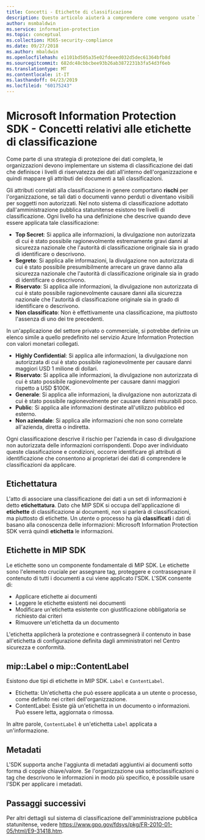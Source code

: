 ```yaml
---
title: Concetti - Etichette di classificazione
description: Questo articolo aiuterà a comprendere come vengono usate le etichette per la classificazione dei dati.
author: msmbaldwin
ms.service: information-protection
ms.topic: conceptual
ms.collection: M365-security-compliance
ms.date: 09/27/2018
ms.author: mbaldwin
ms.openlocfilehash: e1101bd505a35e02fdeeed032d5dec61364bfb8d
ms.sourcegitcommit: 682dc48cbbcbee93b26ab3872231b3fa54d3f6eb
ms.translationtype: MT
ms.contentlocale: it-IT
ms.lasthandoff: 04/23/2019
ms.locfileid: "60175243"
---
```

# <a name="microsoft-information-protection-sdk---classification-label-concepts"></a>Microsoft Information Protection SDK - Concetti relativi alle etichette di classificazione

Come parte di una strategia di protezione dei dati completa, le organizzazioni devono implementare un sistema di classificazione dei dati che definisce i livelli di riservatezza dei dati all'interno dell'organizzazione e quindi mappare gli attributi dei documenti a tali classificazioni.

Gli attributi correlati alla classificazione in genere comportano **rischi** per l'organizzazione, se tali dati o documenti vanno perduti o diventano visibili per soggetti non autorizzati. Nel noto sistema di classificazione adottato dall'amministrazione pubblica statunitense esistono tre livelli di classificazione. Ogni livello ha una definizione che descrive quando deve essere applicata tale classificazione:

* **Top Secret**: Si applica alle informazioni, la divulgazione non autorizzata di cui è stato possibile ragionevolmente estremamente gravi danni al sicurezza nazionale che l'autorità di classificazione originale sia in grado di identificare o descrivono.
* **Segreto**: Si applica alle informazioni, la divulgazione non autorizzata di cui è stato possibile presumibilmente arrecare un grave danno alla sicurezza nazionale che l'autorità di classificazione originale sia in grado di identificare o descrivono.
* **Riservato**: Si applica alle informazioni, la divulgazione non autorizzata di cui è stato possibile ragionevolmente causare danni alla sicurezza nazionale che l'autorità di classificazione originale sia in grado di identificare o descrivono.
* **Non classificato**: Non è effettivamente una classificazione, ma piuttosto l'assenza di uno dei tre precedenti.

In un'applicazione del settore privato o commerciale, si potrebbe definire un elenco simile a quello predefinito nel servizio Azure Information Protection con valori monetari collegati.

* **Highly Confidential**: Si applica alle informazioni, la divulgazione non autorizzata di cui è stato possibile ragionevolmente per causare danni maggiori USD 1 milione di dollari.
* **Riservato**: Si applica alle informazioni, la divulgazione non autorizzata di cui è stato possibile ragionevolmente per causare danni maggiori rispetto a USD $100K.
* **Generale**: Si applica alle informazioni, la divulgazione non autorizzata di cui è stato possibile ragionevolmente per causare danni misurabili poco.
* **Public**: Si applica alle informazioni destinate all'utilizzo pubblico ed esterno. 
* **Non aziendale**: Si applica alle informazioni che non sono correlate all'azienda, diretta o indiretta.

Ogni classificazione descrive il rischio per l'azienda in caso di divulgazione non autorizzata delle informazioni corrispondenti. Dopo aver individuato queste classificazione e condizioni, occorre identificare gli attributi di identificazione che consentono ai proprietari dei dati di comprendere le classificazioni da applicare.

## <a name="labeling"></a>Etichettatura

L'atto di associare una classificazione dei dati a un set di informazioni è detto **etichettatura**. Dato che MIP SDK si occupa dell'applicazione di **etichette** di classificazione ai documenti, non si parlerà di classificazioni, ma piuttosto di etichette. Un utente o processo ha già **classificati** i dati di basano alla conoscenza delle informazioni: Microsoft Information Protection SDK verrà quindi **etichetta** le informazioni.

## <a name="labels-in-the-mip-sdk"></a>Etichette in MIP SDK

Le etichette sono un componente fondamentale di MIP SDK. Le etichette sono l'elemento cruciale per assegnare tag, proteggere e contrassegnare il contenuto di tutti i documenti a cui viene applicato l'SDK. L'SDK consente di:

* Applicare etichette ai documenti
* Leggere le etichette esistenti nei documenti
* Modificare un'etichetta esistente con giustificazione obbligatoria se richiesto dai criteri
* Rimuovere un'etichetta da un documento

L'etichetta applicherà la protezione e contrassegnerà il contenuto in base all'etichetta di configurazione definita dagli amministratori nel Centro sicurezza e conformità. 

## <a name="miplabel-vs-mipcontentlabel"></a>mip::Label o mip::ContentLabel

Esistono due tipi di etichette in MIP SDK. `Label` e `ContentLabel`.

* Etichetta: Un'etichetta che può essere applicata a un utente o processo, come definito nei criteri dell'organizzazione.
* ContentLabel: Esiste già un'etichetta in un documento o informazioni. Può essere letta, aggiornata o rimossa. 

In altre parole, `ContentLabel` è un'etichetta `Label` applicata a un'informazione.

## <a name="metadata"></a>Metadati

L'SDK supporta anche l'aggiunta di metadati aggiuntivi ai documenti sotto forma di coppie chiave/valore. Se l'organizzazione usa sottoclassificazioni o tag che descrivono le informazioni in modo più specifico, è possibile usare l'SDK per applicare i metadati.

## <a name="next-steps"></a>Passaggi successivi

Per altri dettagli sul sistema di classificazione dell'amministrazione pubblica statunitense, vedere https://www.gpo.gov/fdsys/pkg/FR-2010-01-05/html/E9-31418.htm.
